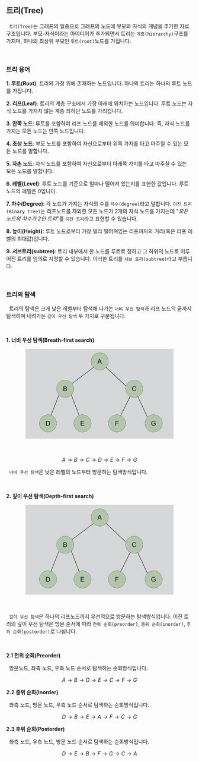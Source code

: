 ## 트리(Tree)

&nbsp;&nbsp;`트리(Tree)`는 그래프의 일종으로 그래프의 노드에 부모와 자식의 개념을 추가한 자료구조입니다. 부모-자식이라는 아이디어가 추가되면서 트리는 `계층(hierarchy)`구조를 가지며, 하나의 최상위 부모인 `루트(root)`노드를 가집니다.

<br>

### 트리 용어

**1. 루트(Root)**: 트리의 가장 위에 존재하는 노드입니다. 하나의 트리는 하나의 루트 노드를 가집니다.

**2. 리프(Leaf)**: 트리의 계층 구조에서 가장 아래에 위치하는 노드입니다. 루트 노드는 자식 노드를 가지지 않는 계층 최하단 노드를 가리킵니다.

**3. 안쪽 노드**: 루트를 포함하여 리프 노드를 제외한 노드를 의미합니다. 즉, 자식 노드를 가지는 모든 노드는 안쪽 노드입니다.

**4. 조상 노드**: 부모 노드를 포함하여 자신으로부터 위쪽 가지를 타고 마주칠 수 있는 모든 노드를 말합니다.

**5. 자손 노드**: 자식 노드를 포함하여 자신으로부터 아래쪽 가지를 타고 마주칠 수 있는 모든 노드를 말합니다.

**6. 레벨(Level)**: 루트 노드를 기준으로 얼마나 떨어져 있는지를 표현한 값입니다. 루트 노드의 레벨은 0입니다.

**7. 차수(Degree)**: 각 노드가 가지는 자식의 수를 `차수(degree)`라고 말합니다. `이진 트리(Binary Tree)`는 리프노드를 제외한 모든 노드가 2개의 자식 노드를 가지는데 "_모든 노드의 차수가 2인 트리_"를 `이진 트리`라고 표현할 수 있습니다.

**8. 높이(Height)**: 루트 노드로부터 가장 멀리 떨어져있는 리프까지의 거리(혹은 리프 레벨의 최대값)입니다.

**9. 서브트리(subtree)**: 트리 내부에서 한 노드를 루트로 정하고 그 하위의 노드로 이루어진 트리를 임의로 지정할 수 있습니다. 이러한 트리를 `서브 트리(subtree)`라고 부릅니다.

<br>

### 트리의 탐색

&nbsp;&nbsp;트리의 탐색은 크게 낮은 레벨부터 탐색해 나가는 `너비 우선 탐색`과 리프 노드의 끝까지 탐색하며 내려가는 `깊이 우선 탐색` 두 가지로 구분됩니다.

<br>

**1. 너비 우선 탐색(Breath-first search)**

<figure align="center">
  <img src="../images/트리샘플.png" style="width: 400px" alt="트리 샘플" />
</figure>

<br>

$$A \rightarrow B \rightarrow C \rightarrow D \rightarrow E \rightarrow F \rightarrow G$$

&nbsp;&nbsp;`너비 우선 탐색`은 낮은 레벨의 노드부터 방문하는 탐색방식입니다.

<br>

**2. 깊이 우선 탐색(Depth-first search)**

<figure align="center">
  <img src="../images/트리샘플.png" style="width: 400px" alt="트리 샘플" />
</figure>

<br>

&nbsp;&nbsp;`깊이 우선 탐색`은 하나의 리프노드까지 우선적으로 방문하는 탐색방식입니다. 이진 트리의 깊이 우선 탐색은 방문 순서에 따라 `전위 순회(preorder)`, `중위 순회(inorder)`, `후위 순회(postorder)`로 나뉩니다.

<br>

**2.1 전위 순회(Preorder)**

&nbsp;&nbsp;방문노드, 좌측 노드, 우측 노드 순서로 탐색하는 순회방식입니다.

$$ A \rightarrow B \rightarrow D \rightarrow E \rightarrow C \rightarrow F \rightarrow G$$


**2.2 중위 순회(Inorder)**

&nbsp;&nbsp;좌측 노드, 방문 노드, 우측 노드 순서로 탐색하는 순회방식입니다.

$$ D \rightarrow B \rightarrow E \rightarrow A \rightarrow F \rightarrow C \rightarrow G$$

**2.3 후위 순회(Postorder)**

&nbsp;&nbsp;좌측 노드, 우측 노드, 방문 노드 순서로 탐색하는 순회방식입니다.

$$ D \rightarrow E \rightarrow B \rightarrow F \rightarrow G \rightarrow C \rightarrow A$$